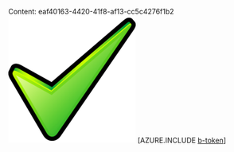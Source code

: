 Content: eaf40163-4420-41f8-af13-cc5c4276f1b2![image](507b820d-cc72-433a-8974-d05d8c8b8d72.png)
[AZURE.INCLUDE [b-token](8c42b474-b809-40cf-80f5-8d6b43c6f48a.md)]

